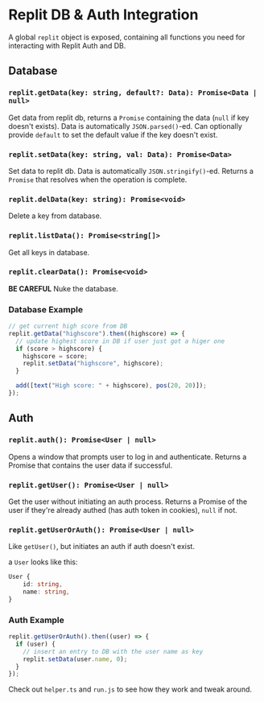 # Replit DB & Auth Integration

A global `replit` object is exposed, containing all functions you need for interacting with Replit Auth and DB.

## Database

### `replit.getData(key: string, default?: Data): Promise<Data | null>`

Get data from replit db, returns a `Promise` containing the data (`null` if key doesn't exists). Data is automatically `JSON.parsed()`-ed. Can optionally provide `default` to set the default value if the key doesn't exist.

### `replit.setData(key: string, val: Data): Promise<Data>`

Set data to replit db. Data is automatically `JSON.stringify()`-ed. Returns a `Promise` that resolves when the operation is complete.

### `replit.delData(key: string): Promise<void>`

Delete a key from database.

### `replit.listData(): Promise<string[]>`

Get all keys in database.

### `replit.clearData(): Promise<void>`

**BE CAREFUL** Nuke the database.

### Database Example

```js
// get current high score from DB
replit.getData("highscore").then((highscore) => {
  // update highest score in DB if user just got a higer one
  if (score > highscore) {
    highscore = score;
    replit.setData("highscore", highscore);
  }

  add([text("High score: " + highscore), pos(20, 20)]);
});
```

## Auth

### `replit.auth(): Promise<User | null>`

Opens a window that prompts user to log in and authenticate. Returns a Promise that contains the user data if successful.

### `replit.getUser(): Promise<User | null>`

Get the user without initiating an auth process. Returns a Promise of the user if they're already authed (has auth token in cookies), `null` if not.

### `replit.getUserOrAuth(): Promise<User | null>`

Like `getUser()`, but initiates an auth if auth doesn't exist.

a `User` looks like this:

```ts
User {
	id: string,
	name: string,
}
```

### Auth Example

```js
replit.getUserOrAuth().then((user) => {
  if (user) {
    // insert an entry to DB with the user name as key
    replit.setData(user.name, 0);
  }
});
```

Check out `helper.ts` and `run.js` to see how they work and tweak around.
